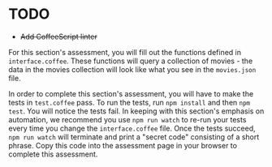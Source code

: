# TODO
- ~~Add CoffeeScript linter~~

For this section's assessment, you will fill out the functions defined in
`interface.coffee`. These functions will query a collection of movies - the
data in the movies collection will look like what you see in the `movies.json`
file.

In order to complete this section's assessment, you will have to make the tests
in `test.coffee` pass. To run the tests, run `npm install` and then `npm test`.
You will notice the tests fail. In keeping with this section's emphasis on
automation, we recommend you use `npm run watch` to re-run your tests every
time you change the `interface.coffee` file. Once the tests succeed, `npm run watch`
will terminate and print a "secret code" consisting of a short phrase.
Copy this code into the assessment page in your browser to complete this
assessment.
